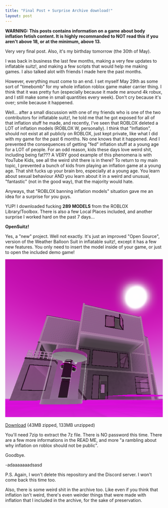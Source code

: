 ```yaml
---
title: "Final Post + Surprise Archive download!"
layout: post
---
```


**WARNING: This posts contains information on a game about body inflation fetish content. It is highly recommanded to NOT read this if you aren't above 18, or at the minimum, above 13.**

Very very final post. Also, it's my birthday tomorrow (the 30th of May).

I was back in business the last few months, making a very few updates to inflatable suitz!, and making a few scripts that would help me making games. I also talked alot with friends I made here the past months.

However, everything must come to an end. I set myself May 29th as some sort of "timebomb" for my whole inflation roblox game maker carrier thing. I think that it was pretty fun (especially because it made me around 4k robux, and I still make some in small quantities every week). Don't cry because it's over; smile because it happened.

Well... after a small discussion with one of my friends who is one of the two contributors for inflatable suitz!, he told me that he got exposed for all of that inflation stuff he made, and recently, I've seen that ROBLOX deleted a LOT of inflation models (ROBLOX W, personally). I think that "Inflation", should not exist at all publicly on ROBLOX, just kept private, like what I did with my game for the past 6 months. No one knows that it happened. And I prevented the consequences of getting "fed" inflation stuff at a young age for a LOT of people. For an odd reason, kids these days love weird shit, including being fat??? A VERY good example of this phenomena is with YouTube Kids, see all the weird shit there is in there? To return to my main topic, I prevented a bunch of kids from playing an inflation game at a young age. That shit fucks up your brain bro, especially at a young age. You learn about sexual behaviour AND you learn about it in a weird and unusual, "fantastic" (not in the good way), that the majority would hate.

Anyways, that "ROBLOX banning inflation models" situation gave me an idea for a surprise for you guys.

YUP! I downloaded fucking **289 MODELS** from the ROBLOX Library/Toolbox. There is also a few Local Places included, and another surprise I worked hard on the past 7 days...

**OpenSuitz!**

Yes, a "new" project. Well not exactly. It's just an improved "Open Source", version of the Weather Balloon Suit in inflatable suitz!, except it has a few new features. You only need to insert the model inside of your game, or just to open the included demo game!

<div align="center">
    <img src="/assets/avatars/osworkspace-o.png" width="800" />
</div>

[Download](/assets/download/archive_finalrelease.7z) (43MB zipped, 133MB unzipped)

You'll need 7zip to extract the 7z file. There is NO password this time. There are a few more informations in the READ ME, and more "a rambling about why inflation on roblox should not be public".

Goodbye.

-adaaaaaaadsasd

P.S. Again, I won't delete this repository and the Discord server. I won't come back this time too.

Also, there is some weird shit in the archive too. Like even if you think that inflation isn't weird, there's even weirder things that were made with inflation that I included in the archive, for the sake of preservation.
